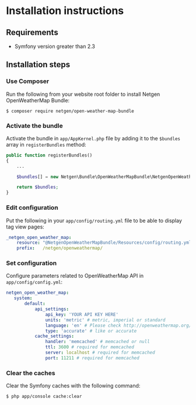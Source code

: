 Installation instructions
=========================

Requirements
------------

* Symfony version greater than 2.3

Installation steps
------------------

### Use Composer

Run the following from your website root folder to install Netgen OpenWeatherMap Bundle:

```
$ composer require netgen/open-weather-map-bundle
```

### Activate the bundle

Activate the bundle in `app/AppKernel.php` file by adding it to the `$bundles` array in `registerBundles` method:

```php
public function registerBundles()
{
    ...

    $bundles[] = new Netgen\Bundle\OpenWeatherMapBundle\NetgenOpenWeatherMapBundle();

    return $bundles;
}
```

### Edit configuration

Put the following in your `app/config/routing.yml` file to be able to display tag view pages:

```yml
_netgen_open_weather_map:
    resource: "@NetgenOpenWeatherMapBundle/Resources/config/routing.yml"
    prefix:   /netgen/openweathermap/
```

### Set configuration

Configure parameters related to OpenWeatherMap API in `app/config/config.yml`:

```yml
netgen_open_weather_map:
   system:
       default:
           api_settings:
               api_key: 'YOUR API KEY HERE'
               units: 'metric' # metric, imperial or standard
               language: 'en' # Please check http://openweathermap.org/ for this one
               type: 'accurate' # like or accurate
           cache_settings:
               handler: 'memcached' # memcached or null
               ttl: 3600 # required for memcached
               server: localhost # required for memcached
               port: 11211 # required for memcached
```

### Clear the caches

Clear the Symfony caches with the following command:

```bash
$ php app/console cache:clear
```

